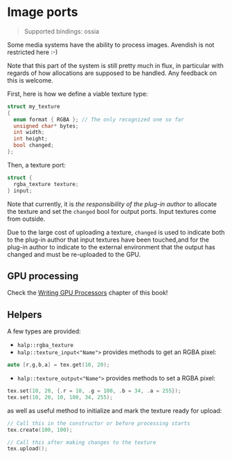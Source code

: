 # Image ports

> Supported bindings: ossia

Some media systems have the ability to process images. Avendish is not restricted here :-)

Note that this part of the system is still pretty much in flux, in particular with regards of how allocations are supposed to be handled.
Any feedback on this is welcome.

First, here is how we define a viable texture type:

```cpp
struct my_texture
{
  enum format { RGBA }; // The only recognized one so far
  unsigned char* bytes;
  int width;
  int height;
  bool changed;
};
```

Then, a texture port:

```cpp
struct {
  rgba_texture texture;
} input;
```

Note that currently, it is *the responsibility of the plug-in author* to allocate the texture and set the `changed` bool for output ports. Input textures come from outside.

Due to the large cost of uploading a texture, `changed` is used to indicate both to the plug-in author that input textures have been touched,and for the plug-in author to indicate to the external environment that the output has changed and must be re-uploaded to the GPU.


## GPU processing

Check the [Writing GPU Processors](../gpu/draw.md) chapter of this book!

## Helpers

A few types are provided:

* `halp::rgba_texture`
* `halp::texture_input<"Name">` provides methods to get an RGBA pixel: 

```cpp
auto [r,g,b,a] = tex.get(10, 20);
```

* `halp::texture_output<"Name">` provides methods to set a RGBA pixel: 

```cpp
tex.set(10, 20, {.r = 10, .g = 100, .b = 34, .a = 255});
tex.set(10, 20, 10, 100, 34, 255);
```

as well as useful method to initialize and mark the texture ready for upload: 

```cpp
// Call this in the constructor or before processing starts
tex.create(100, 100);

// Call this after making changes to the texture
tex.upload();
```

